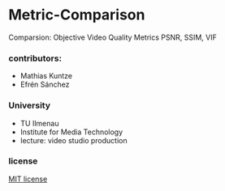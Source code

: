 # Metric-Comparison
Comparsion: Objective Video Quality Metrics PSNR, SSIM, VIF

### contributors:
- Mathias Kuntze
- Efrén Sánchez

### University
- TU Ilmenau
- Institute for Media Technology
- lecture: video studio production

### license

[MIT license](LICENSE)
